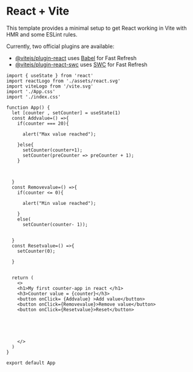 # React + Vite

This template provides a minimal setup to get React working in Vite with HMR and some ESLint rules.

Currently, two official plugins are available:

- [@vitejs/plugin-react](https://github.com/vitejs/vite-plugin-react/blob/main/packages/plugin-react/README.md) uses [Babel](https://babeljs.io/) for Fast Refresh
- [@vitejs/plugin-react-swc](https://github.com/vitejs/vite-plugin-react-swc) uses [SWC](https://swc.rs/) for Fast Refresh

```
import { useState } from 'react'
import reactLogo from './assets/react.svg'
import viteLogo from '/vite.svg'
import './App.css'
import './index.css'

function App() {
  let [counter , setCounter] = useState(1)
  const Addvalue=() =>{  
    if(counter === 20){

      alert("Max value reached");

    }else{
      setCounter(counter+1);
      setCounter(preCounter => preCounter + 1);
    }

    
    
  }
  const Removevalue=() =>{
    if(counter <= 0){

      alert("Min value reached");

    }
    else(
      setCounter(counter- 1));

  
  }
  const Resetvalue=() =>{
    setCounter(0);
    
  }
  

  return (
    <>
    <h1>My first counter-app in react </h1>
    <h3>Counter value = {counter}</h3>
    <button onClick= {Addvalue} >Add value</button>
    <button onClick={Removevalue}>Remove value</button>
    <button onClick={Resetvalue}>Reset</button>


        
    
     
    </>
  )
}

export default App
```

